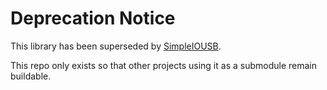 # Deprecation Notice

This library has been superseded by [SimpleIOUSB](https://github.com/jonpalmisc/SimpleIOUSB).

This repo only exists so that other projects using it as a submodule remain buildable.
